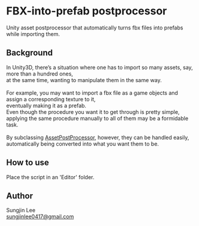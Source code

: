 # FBX-into-prefab postprocessor
Unity asset postprocessor that automatically turns fbx files into prefabs while importing them.

## Background
In Unity3D, there’s a situation where one has to import so many assets, say, more than a hundred ones,<br>
at the same time, wanting to manipulate them in the same way.<br>
<br>
For example, you may want to import a fbx file as a game objects and assign a corresponding texture to it,<br>
eventually making it as a prefab.<br>
Even though the procedure you want it to get through is pretty simple,<br>
applying the same procedure manually to all of them may be a formidable task.<br>
<br>
By subclassing [AssetPostProcessor](https://docs.unity3d.com/ScriptReference/AssetPostprocessor.html), however, they can be handled easily,<br>
automatically being converted into what you want them to be.<br>

## How to use
Place the script in an 'Editor' folder.

## Author
Sungjin Lee<br> 
sungjinlee0417@gmail.com
